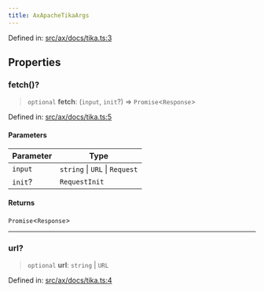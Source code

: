```yaml
---
title: AxApacheTikaArgs
---
```


Defined in: [src/ax/docs/tika.ts:3](#apidocs/httpsgithubcomax-llmaxblob3b79ada8d723949fcd8a76c2b6f48cf69d8394f8srcaxdocstikatsl3)

## Properties

<a id="fetch"></a>

### fetch()?

> `optional` **fetch**: (`input`, `init`?) => `Promise`\<`Response`\>

Defined in: [src/ax/docs/tika.ts:5](#apidocs/httpsgithubcomax-llmaxblob3b79ada8d723949fcd8a76c2b6f48cf69d8394f8srcaxdocstikatsl5)

#### Parameters

| Parameter | Type |
| ------ | ------ |
| `input` | `string` \| `URL` \| `Request` |
| `init`? | `RequestInit` |

#### Returns

`Promise`\<`Response`\>

***

<a id="url"></a>

### url?

> `optional` **url**: `string` \| `URL`

Defined in: [src/ax/docs/tika.ts:4](#apidocs/httpsgithubcomax-llmaxblob3b79ada8d723949fcd8a76c2b6f48cf69d8394f8srcaxdocstikatsl4)
